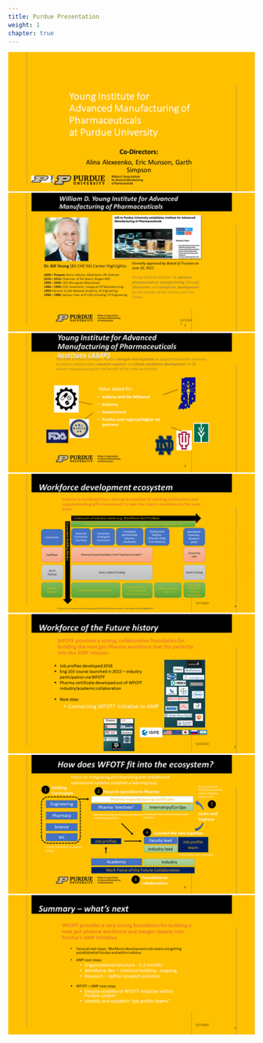 ```yaml
---
title: Purdue Presentation
weight: 1
chapter: true
---
```



![](Slide1.PNG)
![](Slide2.PNG)
![](Slide3.PNG)
![](Slide4.PNG)
![](Slide5.PNG)
![](Slide6.PNG)
![](Slide7.PNG)